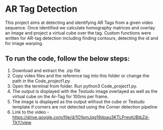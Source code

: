 # AR Tag Detection
This project aims at detecting and identifying AR Tags from a given video sequence. Once identified we calculate homography matrices and overlay an image and project a virtual cube over the tag. Custom functions were written for AR-tag detection including finding contours, detecting the id and for image warping. 

## To run the code, follow the below steps:
1. Download and extract the .zip file
2. Copy video files and the reference tag into this folder or change the path in the Code_project1.py
3. Open the terminal from folder. Run python3 Code_project1.py.
4. The output is displayed with the Testudo image overlayed as well as the virtual cube on the Ar-Tag for 100ms per frame.
5. The image is displayed as the output without the cube or Testudo template if corners are not detected using the Corner detection pipeline
6. Link to the video - https://drive.google.com/file/d/1O1pmJqg19doau3KTLPreotUBibZd-TkY/view

